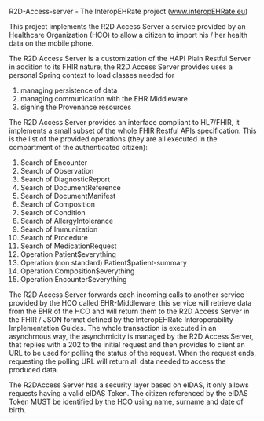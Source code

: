 R2D-Access-server - The InteropEHRate project (www.interopEHRate.eu)

This project implements the R2D Access Server a service provided by
an Healthcare Organization (HCO) to allow a citizen to import his / her
health data on the mobile phone.


The R2D Access Server is a customization of the HAPI Plain Restful Server
in addition to its FHIR nature, the R2D Access Server provides uses a
personal Spring context to load classes needed for
1) managing persistence of data
2) managing communication with the EHR Middleware
3) signing the Provenance resources


The R2D Access Server provides an interface compliant to HL7/FHIR, it implements
a small subset of the whole FHIR Restful APIs specification. This is the list
of the provided operations (they are all executed in the compartment of the
authenticated citizen):
1) Search of Encounter
2) Search of Observation
3) Search of DiagnosticReport
4) Search of DocumentReference
5) Search of DocumentManifest
6) Search of Composition
7) Search of Condition
8) Search of AllergyIntolerance
9) Search of Immunization
10) Search of Procedure
11) Search of MedicationRequest
12) Operation Patient$everything
13) Operation (non standard) Patient$patient-summary
14) Operation Composition$everything
15) Operation Encounter$everything

The R2D Access Server forwards each incoming calls to another service provided by the
HCO called EHR-Middleware, this service will retrieve data from the EHR of the HCO and
will return them to the R2D Access Server in the FHIR / JSON format defined by the
InteropEHRate Interoperability Implementation Guides. The whole transaction is executed
in an asynchrnous way, the asynchrnicity is managed by the R2D Access Server, that replies
with a 202 to the initial request and then provides to client an URL to be used for polling
the status of the request. When the request ends, requesting the polling URL will return
all data needed to access the produced data.

The R2DAccess Server has a security layer based on eIDAS, it only allows requests having
a valid eIDAS Token. The citizen referenced by the eIDAS Token MUST be identified by the
HCO using name, surname and date of birth.
